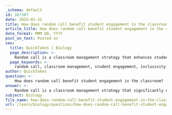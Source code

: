 ```yaml
---
_schema: default
id: 167387
date: 2025-01-31
title: How does random call benefit student engagement in the classroom?
article_title: How does random call benefit student engagement in the classroom?
date_format: MMM DD, YYYY
post_on_text: Posted on
seo:
  title: QuickTakes | Biology
  page_description: >-
    Random call is a classroom management strategy that enhances student engagement by promoting inclusivity, increasing accountability, and encouraging active participation, while also helping students develop communication skills and reducing anxiety.
  page_keywords: >-
    random call, classroom management, student engagement, inclusivity, accountability, formative assessment, active participation, communication skills, anxiety reduction, educational strategies
author: QuickTakes
question: >-
    How does random call benefit student engagement in the classroom?
answer: >-
    Random call is a classroom management strategy that significantly enhances student engagement by ensuring that all students have the opportunity to participate in discussions and answer questions. Here are some key benefits of using random call in the classroom:\n\n1. **Inclusivity**: Random call promotes inclusivity by giving every student a chance to contribute, rather than allowing participation to be dominated by a few eager volunteers. This approach helps to create a more balanced classroom environment where diverse perspectives can be shared.\n\n2. **Increased Accountability**: When students know they may be called upon at any time, they are more likely to pay attention and engage with the material. This heightened sense of accountability encourages students to prepare for class and stay focused during discussions.\n\n3. **Formative Assessment**: Random call provides instructors with valuable formative data about student understanding. It allows teachers to gauge the comprehension levels of all students, including those who may be introverted or reluctant to speak up in a traditional setting. This feedback can inform instructional adjustments and help identify areas where students may need additional support.\n\n4. **Encouragement of Active Participation**: The unpredictability of being called on can motivate students to actively participate in discussions. This active engagement is linked to better retention of information and deeper learning, as students are more likely to process and think critically about the material when they are involved in the conversation.\n\n5. **Development of Communication Skills**: Regularly participating in discussions through random call helps students develop their verbal communication skills. It encourages them to articulate their thoughts clearly and respond to questions in a structured manner, which is beneficial for their overall academic and professional development.\n\n6. **Reduction of Anxiety**: For some students, the pressure to volunteer can be anxiety-inducing. Random call can alleviate this pressure by normalizing the experience of being called on, making it a routine part of classroom dynamics.\n\nIn summary, random call is an effective strategy for enhancing student engagement by fostering a more inclusive, accountable, and participatory classroom environment. It not only benefits the instructor by providing insights into student understanding but also supports students in developing essential skills and confidence in their abilities to contribute to discussions.
subject: Biology
file_name: how-does-random-call-benefit-student-engagement-in-the-classroom.md
url: /learn/biology/questions/how-does-random-call-benefit-student-engagement-in-the-classroom
---
```


&nbsp;